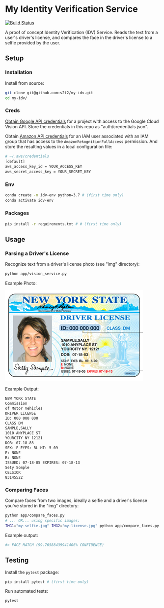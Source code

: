 # My Identity Verification Service

[![Build Status](https://travis-ci.com/s2t2/my-idv.svg?token=J3sGjFcxTXFQzbQJjiqb&branch=master)](https://travis-ci.com/s2t2/my-idv)

A proof of concept Identity Verification (IDV) Service. Reads the text from a user's driver's license, and compares the face in the driver's license to a selfie provided by the user.

## Setup

### Installation

Install from source:

```sh
git clone git@github.com:s2t2/my-idv.git
cd my-idv/
```

### Creds

[Obtain Google API credentials](https://console.cloud.google.com/apis/credentials) for a project with access to the Google Cloud Vision API. Store the credentials in this repo as "auth/credentials.json".


Obtain [Amazon API credentials](https://console.aws.amazon.com/iam/home?#/users) for an IAM user associated with an IAM group that has access to the `AmazonRekognitionFullAccess` permission. And store the resulting values in a local configuration file:

```sh
# ~/.aws/credentials
[default]
aws_access_key_id = YOUR_ACCESS_KEY
aws_secret_access_key = YOUR_SECRET_KEY
```

### Env

```sh
conda create -n idv-env python=3.7 # (first time only)
conda activate idv-env
```

### Packages

```sh
pip install -r requirements.txt # # (first time only)
```

## Usage

### Parsing a Driver's License

Recognize text from a driver's license photo (see "img" directory):

```sh
python app/vision_service.py
```

Example Photo:

![](img/sally.png)

Example Output:

    NEW YORK STATE
    Commission
    of Motor Vehicles
    DRIVER LICENSE
    ID: 000 000 000
    CLASS DM
    SAMPLE,SALLY
    1010 ANYPLACE ST
    YOURCITY NY 12121
    DOB: 07-18-83
    SEX: F EYES: BL HT: 5-09
    E: NONE
    R: NONE
    ISSUED: 07-18-05 EXPIRES: 07-18-13
    Sety Somple
    CELSIOR
    83145522

### Comparing Faces

Compare faces from two images, ideally a selfie and a driver's license you've stored in the "img" directory:

```sh
python app/compare_faces.py
# ... OR... using specific images:
IMG1="my-selfie.jpg" IMG2="my-license.jpg" python app/compare_faces.py
```

Example output:

```sh
#> FACE MATCH (99.76588439941406% CONFIDENCE)
```

## Testing

Install the `pytest` package:

```sh
pip install pytest # (first time only)
```

Run automated tests:

```sh
pytest
```
